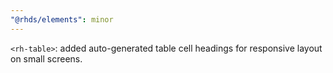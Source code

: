 ```yaml
---
"@rhds/elements": minor
---
```


`<rh-table>`: added auto-generated table cell headings for responsive layout on small screens.
